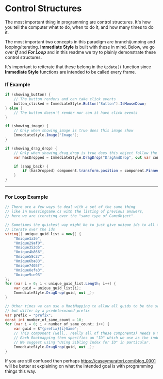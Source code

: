 # Control Structures
The most important thing in programming are control structures. It's how you tell the computer what to do, when to do it, and how many times to do it.

The most important two concepts in this paradigm are branch/jumping and looping/iterating.
**Immediate Style** is built with these in mind.
Below, we go over **_If_** and **_For Loop_** and in this readme we try to plainly demonstrate these control structures.

It's important to reiterate that these belong in the ```Update()``` function since **Immediate Style** functions are intended to be called every frame.

### If Example
```cs  
if (showing_button) {
	// The button renders and can take click events
	button_clicked = ImmediateStyle.Button("Button").IsMouseDown;
} else {
	// The button doesn't render nor can it have click events
}

if (showing_image) {
	// Only when showing_image is true does this image show
	ImmediateStyle.Image("Image");
}

if (showing_drag_drop) {
	// Only when showing_drag_drop is true does this object follow the cursor
    var hasDropped = ImmediateStyle.DragDrop("DragAndDrop", out var component).IsMouseUp;

    if (snap_back) {
        if (hasDropped) component.transform.position = component.PinnedPosition;
    }
}
```
___
### For Loop Example 
```cs  
// There are a few ways to deal with a set of the same thing 
// like in GuessingGame.cs with the listing of previous answers,
// here we are iterating over the "same type of GameObject".

// Sometimes the quickest way might be to just give unique ids to all things and just 
// iterate over the ids
string[] unique_guid_list = new[] {
	"Unique1a3e",
	"Unique29af0",
	"Unique352d5",
	"Unique4b866",
	"Unique58c27",
	"Unique6ba83",
	"Unique7405f",
	"Unique8efa3",
	"Unique9ce93"
};
for (var i = 0; i < unique_guid_list.Length; i++) {
	var guid = unique_guid_list[i];
	ImmediateStyle.DragDrop(guid, out _);
}

// Other times we can use a RootMapping to allow all guids to be the same 
// but differ by a predetermined prefix
var prefix = "prefix";
const int number_of_same_count = 10;
for (var i = 0; i < number_of_same_count; i++) {
	var guid = $"{prefix}{i}Same";
	// This component (well.. really all of these components) needs a to have a RootMapping. 
	// Each Rootmapping then specifies an "ID" which we use as the index.
	// We suggest using "Using Sibling Index for ID" in particular. 
	ImmediateStyle.DragDrop(guid, out _); 
}
```

If you are still confused then perhaps 
https://caseymuratori.com/blog_0001
will be better at explaining on what the intended goal is with programming things this way.

